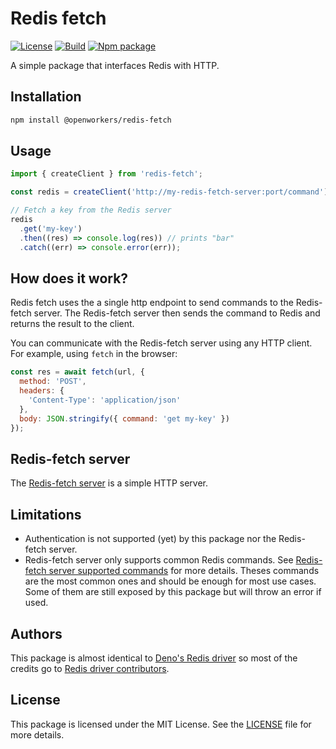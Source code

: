 [github-license-url]: /LICENSE
[action-docker-url]: https://github.com/open-workers/redis-fetch/actions/workflows/build.yml
[npm-package-url]: https://www.npmjs.com/@openworkers/redis-fetch
[redis-fetch-server-url]: https://github.com/open-workers/redis-fetch-server
[redis-fetch-server-commands-url]: https://github.com/open-workers/redis-fetch-server/blob/main/commands.ts

# Redis fetch

[![License](https://img.shields.io/github/license/maxx-t/nginx-jwt-module.svg)][github-license-url]
[![Build](https://img.shields.io/github/actions/workflow/status/open-workers/redis-fetch/build.yml?logo=deno&label=Package+build)][action-docker-url]
[![Npm package](https://img.shields.io/npm/v/@openworkers/redis-fetch.svg?logo=npm&logoColor=fff&label=NPM+package&color=blue)][npm-package-url]

A simple package that interfaces Redis with HTTP.

## Installation

```bash
npm install @openworkers/redis-fetch
```

## Usage

```typescript
import { createClient } from 'redis-fetch';

const redis = createClient('http://my-redis-fetch-server:port/command');

// Fetch a key from the Redis server
redis
  .get('my-key')
  .then((res) => console.log(res)) // prints "bar"
  .catch((err) => console.error(err));
```

## How does it work?

Redis fetch uses the a single http endpoint to send commands to the Redis-fetch server. The Redis-fetch server then sends the command to Redis and returns the result to the client.

You can communicate with the Redis-fetch server using any HTTP client. For example, using `fetch` in the browser:

```js
const res = await fetch(url, {
  method: 'POST',
  headers: {
    'Content-Type': 'application/json'
  },
  body: JSON.stringify({ command: 'get my-key' })
});
```

## Redis-fetch server

The [Redis-fetch server][redis-fetch-server-url] is a simple HTTP server.

## Limitations

- Authentication is not supported (yet) by this package nor the Redis-fetch server.
- Redis-fetch server only supports common Redis commands. See [Redis-fetch server supported commands][redis-fetch-server-commands-url] for more details. Theses commands are the most common ones and should be enough for most use cases. Some of them are still exposed by this package but will throw an error if used.

## Authors

This package is almost identical to [Deno's Redis driver](https://github.com/denodrivers/redis) so most of the credits go to [Redis driver contributors](https://github.com/denodrivers/redis/graphs/contributors).

## License

This package is licensed under the MIT License. See the [LICENSE][github-license-url] file for more details.
